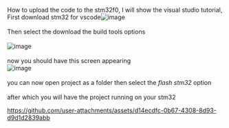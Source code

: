 How to upload the code to the stm32f0, I will show the visual studio tutorial, First download stm32 for vscode![image](https://github.com/user-attachments/assets/2f963b54-b23b-4328-908f-1f50eba4d9eb)
<br><br>Then select the download the build tools options <br><br>![image](https://github.com/user-attachments/assets/9c524e6d-cb45-48e6-9d2e-f064c7b01f3c)
<br><br>now you should have this  screen appearing<br>![image](https://github.com/user-attachments/assets/c06b5a5b-7733-4bfb-be0a-780eb6e92fd0)<br><br> you can now open project as a folder
then select the <i>flash stm32</i> option<br><br>
after which you will have the project running on your stm32 <br>



https://github.com/user-attachments/assets/d14ecdfc-0b67-4308-8d93-d9d1d2839abb

